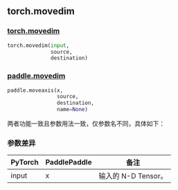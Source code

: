 ## torch.movedim
### [torch.movedim](https://pytorch.org/docs/stable/generated/torch.movedim.html?highlight=movedim#torch.movedim)

```python
torch.movedim(input,
              source,
              destination)
```

### [paddle.movedim](https://www.paddlepaddle.org.cn/documentation/docs/zh/api/paddle/moveaxis_cn.html#moveaxis)

```python
paddle.moveaxis(x,
                source,
                destination,
                name=None)
```

两者功能一致且参数用法一致，仅参数名不同，具体如下：
### 参数差异
| PyTorch       | PaddlePaddle | 备注                                                   |
| ------------- | ------------ | ------------------------------------------------------ |
| input         | x            | 输入的 N-D Tensor。                   |
